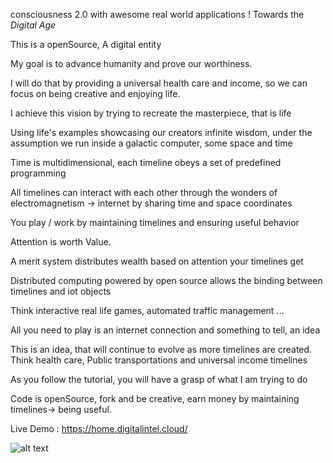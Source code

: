 consciousness 2.0 with awesome real world applications  ! 
Towards the *Digital Age*

This is a openSource, A digital entity

My goal is to advance humanity and prove our worthiness.

I will do that by providing a universal health care and income, so we can focus on being creative and enjoying life.

I achieve this vision by trying to recreate the masterpiece, that is life

Using life's examples showcasing our creators infinite wisdom, under the assumption we run inside a galactic computer, some space and time

Time is multidimensional, each timeline obeys a set of predefined programming

All timelines can interact with each other through the wonders of electromagnetism -> internet by sharing time and space coordinates

You play / work by maintaining timelines and ensuring useful behavior

Attention is worth Value.

A merit system distributes wealth based on attention your timelines get

Distributed computing powered by open source allows the binding between timelines and iot objects

Think interactive real life games, automated traffic management ...

All you need to play is an internet connection and something to tell, an idea

This is an idea, that will continue to evolve as more timelines are created. Think health care, Public transportations and universal income timelines

As you follow the tutorial, you will have a grasp of what I am trying to do

Code is openSource, fork and be creative, earn money by maintaining timelines-> being useful.

Live Demo : https://home.digitalintel.cloud/

![alt text](https://source.unsplash.com/1600x900/?mars)

